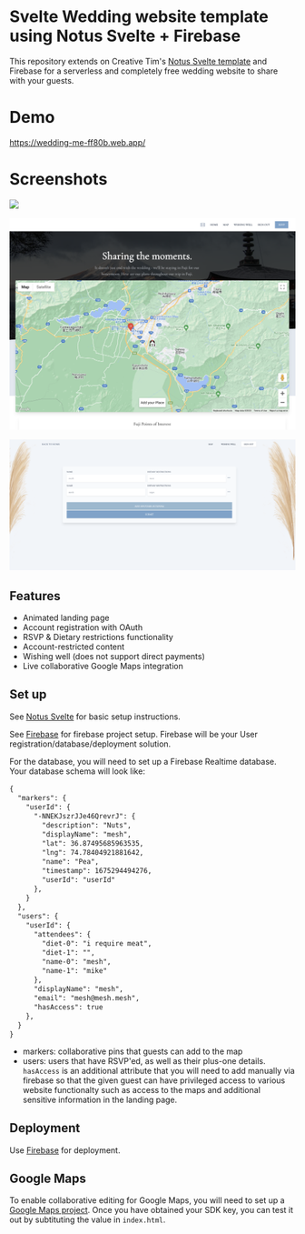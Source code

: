 # Svelte Wedding website template using Notus Svelte + Firebase

This repository extends on Creative Tim's [Notus Svelte template](https://github.com/creativetimofficial/notus-svelte) and Firebase for a serverless and completely free wedding website to share with your guests.

# Demo

https://wedding-me-ff80b.web.app/

# Screenshots

![](https://github.com/Edds390/wedding-me/blob/master/screenshots/landing.gif)

![](https://github.com/Edds390/wedding-me/blob/master/screenshots/map.png)

![](https://github.com/Edds390/wedding-me/blob/master/screenshots/rsvp.png)

## Features

- Animated landing page
- Account registration with OAuth
- RSVP & Dietary restrictions functionality
- Account-restricted content
- Wishing well (does not support direct payments)
- Live collaborative Google Maps integration

## Set up

See [Notus Svelte](https://github.com/creativetimofficial/notus-svelte) for basic setup instructions.

See [Firebase](https://firebase.google.com/docs/web/setup) for firebase project setup. Firebase will be your User registration/database/deployment solution.

For the database, you will need to set up a Firebase Realtime database. Your database schema will look like:

```
{
  "markers": {
    "userId": {
      "-NNEKJszrJJe46QrevrJ": {
        "description": "Nuts",
        "displayName": "mesh",
        "lat": 36.87495685963535,
        "lng": 74.78404921881642,
        "name": "Pea",
        "timestamp": 1675294494276,
        "userId": "userId"
      },
    }
  },
  "users": {
    "userId": {
      "attendees": {
        "diet-0": "i require meat",
        "diet-1": "",
        "name-0": "mesh",
        "name-1": "mike"
      },
      "displayName": "mesh",
      "email": "mesh@mesh.mesh",
      "hasAccess": true
    },
  }
}
```

- markers: collaborative pins that guests can add to the map
- users: users that have RSVP'ed, as well as their plus-one details. `hasAccess` is an additional attribute that you will need to add manually via firebase so that the given guest can have privileged access to various website functionalty such as access to the maps and additional sensitive information in the landing page.

## Deployment

Use [Firebase](https://firebase.google.com/docs/hosting/quickstart) for deployment.

## Google Maps

To enable collaborative editing for Google Maps, you will need to set up a [Google Maps project](https://developers.google.com/maps/get-started). Once you have obtained your SDK key, you can test it out by subtituting the value in `index.html`.
